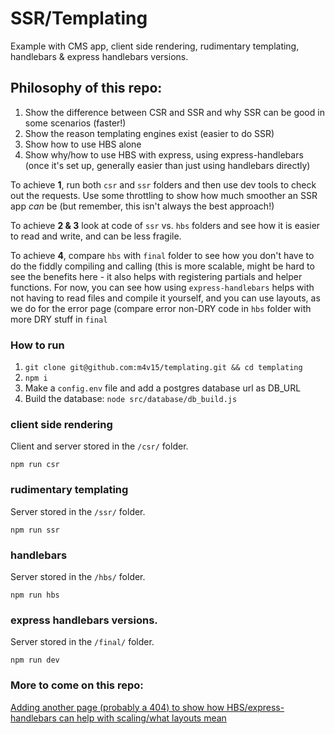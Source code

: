 # SSR/Templating

Example with CMS app, client side rendering, rudimentary templating, handlebars & express handlebars versions.

## Philosophy of this repo:

1. Show the difference between CSR and SSR and why SSR can be good in some scenarios (faster!)
1. Show the reason templating engines exist (easier to do SSR)
1. Show how to use HBS alone
1. Show why/how to use HBS with express, using express-handlebars (once it's set up, generally easier than just using handlebars directly)

To achieve **1**, run both `csr` and `ssr` folders and then use dev tools to check out the requests. Use some throttling to show how much smoother an SSR app *can* be (but remember, this isn't always the best approach!)

To achieve **2 & 3** look at code of `ssr` vs. `hbs` folders and see how it is easier to read and write, and can be less fragile.

To achieve **4**, compare `hbs` with `final` folder to see how you don't have to do the fiddly compiling and calling (this is more scalable, might be hard to see the benefits here - it also helps with registering partials and helper functions. For now, you can see how using `express-handlebars` helps with not having to read files and compile it yourself, and you can use layouts, as we do for the error page (compare error non-DRY code in `hbs` folder with more DRY stuff in `final`


### How to run

1. `git clone git@github.com:m4v15/templating.git && cd templating`
2. `npm i`
3. Make a `config.env` file and add a postgres database url as DB_URL
4. Build the database: `node src/database/db_build.js`

### client side rendering

Client and server stored in the `/csr/` folder.

`npm run csr`

### rudimentary templating

Server stored in the `/ssr/` folder.

`npm run ssr`

### handlebars

Server stored in the `/hbs/` folder.

`npm run hbs`

### express handlebars versions.

Server stored in the `/final/` folder.

`npm run dev`


### More to come on this repo:

[Adding another page (probably a 404) to show how HBS/express-handlebars can help with scaling/what layouts mean](https://github.com/m4v15/templating/issues/2)
